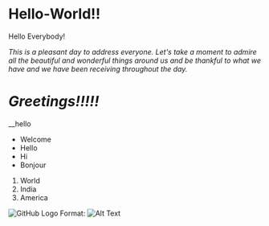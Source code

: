 # Hello-World!!


Hello Everybody!

*This is a pleasant day to address everyone. Let's take a moment to admire all the beautiful and wonderful things around us and be thankful to what we have and we have been receiving throughout the day.*

# *Greetings!!!!!*

__hello

* Welcome
* Hello
* Hi
* Bonjour

1. World
  1. India
  1. America

![GitHub Logo](/images/logo.png)
Format: ![Alt Text](url) 
  
